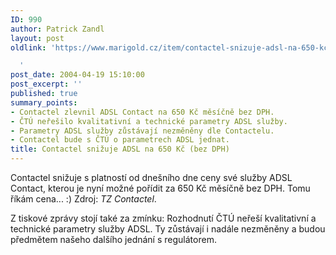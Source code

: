 ```yaml
---
ID: 990
author: Patrick Zandl
layout: post
oldlink: 'https://www.marigold.cz/item/contactel-snizuje-adsl-na-650-kc-bez-dph

  '
post_date: 2004-04-19 15:10:00
post_excerpt: ''
published: true
summary_points:
- Contactel zlevnil ADSL Contact na 650 Kč měsíčně bez DPH.
- ČTÚ neřešilo kvalitativní a technické parametry ADSL služby.
- Parametry ADSL služby zůstávají nezměněny dle Contactelu.
- Contactel bude s ČTÚ o parametrech ADSL jednat.
title: Contactel snižuje ADSL na 650 Kč (bez DPH)
---
```


<p>
Contactel snižuje s platností od dnešního dne ceny své služby ADSL Contact, kterou je nyní možné pořídit za 650 Kč měsíčně bez DPH. Tomu říkám cena... :) Zdroj: <EM>TZ Contactel</EM>. </p>

<p>
Z tiskové zprávy stojí také za zmínku: Rozhodnutí ČTÚ neřeší kvalitativní a technické parametry služby ADSL. Ty zůstávají i nadále nezměněny a budou předmětem našeho dalšího jednání s&#160;regulátorem.</p>